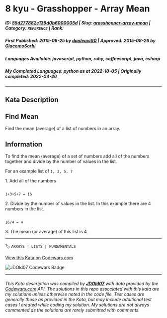 # 8 kyu - Grasshopper - Array Mean

##### **ID**: [55d277882e139d0b6000005d](https://www.codewars.com/kata/55d277882e139d0b6000005d) | **Slug**: [grasshopper-array-mean](https://www.codewars.com/kata/55d277882e139d0b6000005d) | **Category**: `REFERENCE` | **Rank**: <span style="color:white">8 kyu</span>

##### **First Published**: 2015-08-25 ***by*** [danleavitt0](https://www.codewars.com/users/danleavitt0) | **Approved**: 2015-08-26 ***by*** [GiacomoSorbi](https://www.codewars.com/users/GiacomoSorbi)

##### **Languages Available**: javascript, python, ruby, coffeescript, java, csharp

##### **My Completed Languages**: python ***as at*** 2022-10-05 | **Originally completed**: 2022-04-26

---

## Kata Description


## Find Mean



Find the mean (average) of a list of numbers in an array.



## Information



To find the mean (average) of a set of numbers add all of the numbers together and divide by the number of values in the list.



For an example list of `1, 3, 5, 7`



<span>1.</span> Add all of the numbers



```

1+3+5+7 = 16

```



<span>2.</span> Divide by the number of values in the list. In this example there are 4 numbers in the list.



```

16/4 = 4

```



<span>3.</span> The mean (or average) of this list is 4

---


🏷 `ARRAYS | LISTS | FUNDAMENTALS`


[View this Kata on Codewars.com](https://www.codewars.com/kata/55d277882e139d0b6000005d)

![](https://www.codewars.com/users/jdold07/badges/large "JDOld07 Codewars Badge")

---

###### *This Kata description was compiled by [**JDOld07**](https://tpstech.dev) with data provided by the [Codewars.com](https://www.codewars.com) API.  The solutions in this repo associated with this kata are my solutions unless otherwise noted in the code file.  Test cases are generally those as provided in the Kata, but may include additional test cases I created while coding my solution.  My solutions are not always commented as the solutions are rarely submitted with comments.*
